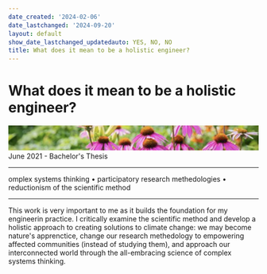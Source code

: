 ```yaml
---
date_created: '2024-02-06'
date_lastchanged: '2024-09-20'
layout: default
show_date_lastchanged_updatedauto: YES, NO, NO
title: What does it mean to be a holistic engineer?
---
```

# What does it mean to be a holistic engineer?
![](media/banner-holism.png)
June 2021 - Bachelor's Thesis
____________ 
omplex systems thinking • participatory research methedologies • reductionism of the scientific method
____________
This work is very important to me as it builds the foundation for my engineerin practice. I critically examine the scientific method and develop a holistic approach to creating solutions to climate change: we may become nature's apprenctice, change our research methedology to empowering  affected communities (instead of studying them), and approach our interconnected world through the all-embracing science of complex systems thinking.